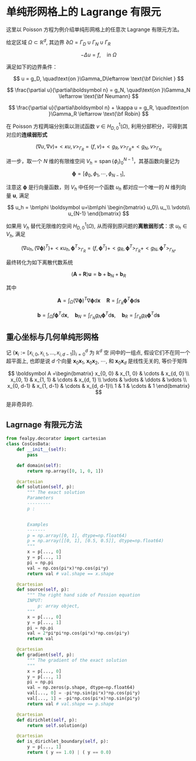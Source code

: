 # 单纯形网格上的 Lagrange 有限元 

这里以 Poisson 方程为例介绍单纯形网格上的任意次 Lagrange 有限元方法。

给定区域 $\Omega\subset\mathbb R^d$, 其边界 $\partial \Omega = \Gamma_D \cup \Gamma_N
\cup \Gamma_R$

$$
-\Delta u = f, \quad\text{in }\Omega
$$

满足如下的边界条件：

$$
u = g_D, \quad\text{on }\Gamma_D\leftarrow \text{\bf Dirichlet } 
$$

$$
\frac{\partial u}{\partial\boldsymbol n}  = g_N, \quad\text{on }\Gamma_N \leftarrow \text{\bf Neumann}
$$

$$
\frac{\partial u}{\partial\boldsymbol n} + \kappa u = g_R, \quad\text{on }\Gamma_R \leftarrow \text{\bf Robin}
$$


在 Poisson 方程两端分别乘以测试函数 $v \in H_{D,0}^1(\Omega)$, 利用分部积分，可得到其对应的**连续弱形式**

$$
(\nabla u,\nabla v)+<\kappa u,v>_{\Gamma_R} = (f,v)+<g_R,v>_{\Gamma_R}+<g_N,v>_{\Gamma_N}
$$

进一步，取一个 $N$ 维的有限维空间 $V_h = \operatorname{span}\{\phi_i\}_0^{N-1}$，其基函数向量记为

$$
\bm\phi = [\phi_0, \phi_1, \cdots, \phi_{N-1}],
$$

注意这 $\bm\phi$ 是行向量函数，则 $V_h$ 中任何一个函数 $u_h$ 都对应一个唯一的 $N$ 维列向量 $\boldsymbol u$, 满足 

$$
u_h = \bm\phi \boldsymbol u=\bm\phi
\begin{bmatrix}
u_0\\ u_,\\ \vdots\\ u_{N-1}
\end{bmatrix}
$$

如果用 $V_h$ 替代无限维的空间 $H^1_{D,0}(\Omega)$, 从而得到原问题的**离散弱形式**：求 $u_h\in V_h$, 满足

$$
\left(\nabla u_h, (\nabla \bm\phi)^T\right)+<\kappa u_h, \bm\phi^T>_{\Gamma_R}=
(f, \bm\phi^T)+<g_R, \bm\phi^T>_{\Gamma_R}+<g_N, \bm\phi^T>_{\Gamma_N},
$$

最终转化为如下离散代数系统

$$
(\boldsymbol A + \boldsymbol R)\boldsymbol u = \boldsymbol b + \boldsymbol b_N+ \boldsymbol b_R
$$

其中

$$
\boldsymbol A = \int_\Omega (\nabla \bm\phi)^T \nabla\bm\phi\mathrm d\boldsymbol x
\quad \boldsymbol R = \int_{\Gamma_R} \bm\phi^T \bm\phi\mathrm d \boldsymbol s
$$

$$
\boldsymbol b = \int_\Omega f\bm\phi^T\mathrm d \boldsymbol x,\quad
\boldsymbol b_N =  \int_{\Gamma_N} g_N\bm\phi^T\mathrm d \boldsymbol s,\quad
\boldsymbol b_R =  \int_{\Gamma_R} g_R\bm\phi^T\mathrm d \boldsymbol s
$$

## 重心坐标与几何单纯形网格

记 $\{\boldsymbol x_i:=[x_{i,0}, x_{i, 1}, \ldots, x_{i, d-1}]\}_{i=0}^d$ 为 $\mathbb R^d$ 空
间中的一组点, 假设它们不在同一个超平面上, 也即是说 $d$ 个向量 $\boldsymbol x_0\boldsymbol x_1$,
$\boldsymbol x_0\boldsymbol x_2$, $\cdots$, 和 $\boldsymbol x_0\boldsymbol x_d$ 是线性无关的, 等价于矩阵

$$
    \boldsymbol A =\begin{bmatrix}
        x_{0, 0} & x_{1, 0} & \cdots & x_{d, 0} \\
        x_{0, 1} & x_{1, 1} & \cdots & x_{d, 1} \\
        \vdots   & \vdots   & \ddots & \vdots \\
        x_{0, d-1} & x_{1, d-1} & \cdots & x_{d, d-1}\\
        1 & 1 & \cdots & 1
    \end{bmatrix}
$$

是非奇异的.
## Lagrnage 有限元方法 

```python
from fealpy.decorator import cartesian
class CosCosData:
    def __init__(self):
        pass

    def domain(self):
        return np.array([0, 1, 0, 1])

    @cartesian
    def solution(self, p):
        """ The exact solution 
        Parameters
        ---------
        p : 


        Examples
        -------
        p = np.array([0, 1], dtype=np.float64)
        p = np.array([[0, 1], [0.5, 0.5]], dtype=np.float64)
        """
        x = p[..., 0]
        y = p[..., 1]
        pi = np.pi
        val = np.cos(pi*x)*np.cos(pi*y)
        return val # val.shape == x.shape

    @cartesian
    def source(self, p):
        """ The right hand side of Possion equation
        INPUT:
            p: array object,  
        """
        x = p[..., 0]
        y = p[..., 1]
        pi = np.pi
        val = 2*pi*pi*np.cos(pi*x)*np.cos(pi*y)
        return val

    @cartesian
    def gradient(self, p):
        """ The gradient of the exact solution 
        """
        x = p[..., 0]
        y = p[..., 1]
        pi = np.pi
        val = np.zeros(p.shape, dtype=np.float64)
        val[..., 0] = -pi*np.sin(pi*x)*np.cos(pi*y)
        val[..., 1] = -pi*np.cos(pi*x)*np.sin(pi*y)
        return val # val.shape == p.shape

    @cartesian
    def dirichlet(self, p):
        return self.solution(p)

    @cartesian
    def is_dirichlet_boundary(self, p):
        y = p[..., 1]
        return ( y == 1.0) | ( y == 0.0)
```
